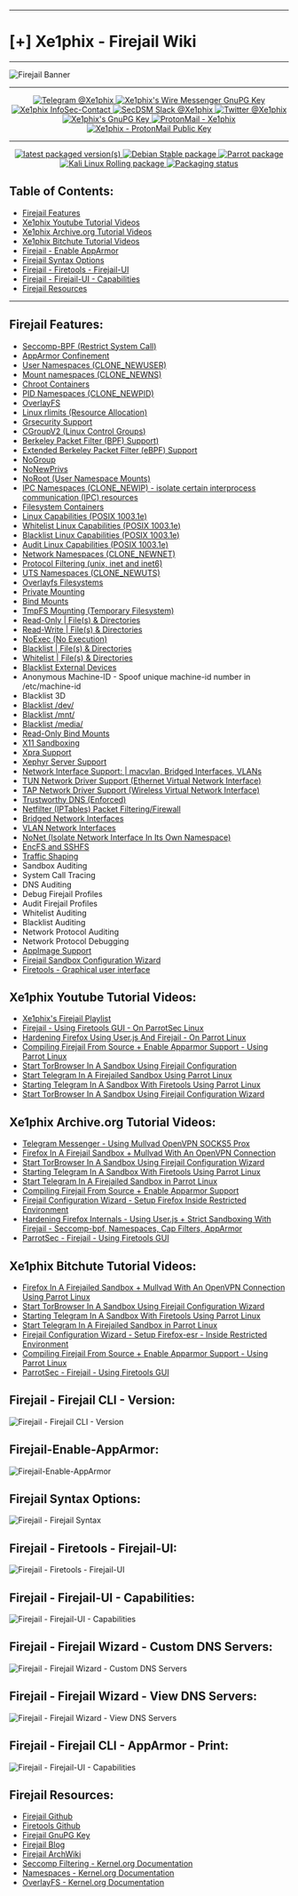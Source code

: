 ___
#  [+] Xe1phix - Firejail Wiki
___

![Firejail Banner](https://gitlab.com/xe1phix/LinuxIcons/raw/master/InfoSec/firejail-logo.png)
___

<p align="center">
  <a href="https://telegram.me/xe1phix">
    <img src="https://img.shields.io/badge/Telegram-%40Xe1phix-blue?style=flat&logo=telegram" alt="Telegram @Xe1phix">
  </a>
  <a href="https://gitlab.com/xe1phix/Gnupg/blob/master/Xe1phix-WireGnuPG.txt">
    <img src="https://img.shields.io/badge/Wire-%40Xe1phix-critical?style=flat&logo=tails" alt="Xe1phix's Wire Messenger GnuPG Key">
  </a>
  <a href="https://gitlab.com/xe1phix/Gnupg/blob/master/Xe1phix-InfoSecContact-v4.2.txt">
    <img src="https://img.shields.io/badge/%40Xe1phix-InfoSec_Contact-blue?style=flat&logo=tor" alt="Xe1phix InfoSec-Contact">
  </a>
  <a href="https://secdsm.slack.com">
    <img src="https://img.shields.io/badge/Slack-%40Xe1phix-blueviolet?style=flat&logo=slack" alt="SecDSM Slack @Xe1phix">
  </a>
  <a href="https://twitter.com/xe1phix">
    <img src="https://img.shields.io/twitter/url/https/xe1phix?label=%40Xe1phix&logo=twitter&style=flat" alt="Twitter @Xe1phix">
  </a>
  <a href="https://gitlab.com/xe1phix/Gnupg/blob/master/Xe1phix.asc">
    <img src="https://img.shields.io/badge/Xe1phix's-GnuPG%20Key-red?style=flat&logo=gnu" alt="Xe1phix's GnuPG Key">
  </a>
  <a href="mailto:xe1phix@protonmail.ch">
    <img src="https://img.shields.io/badge/Xe1phix-%40protonmail.ch-blue?style=plastic&logo=gnu" alt="ProtonMail - Xe1phix">
  </a>
  <a href="https://gitlab.com/xe1phix/Gnupg/blob/master/Xe1phix_protonmail.ch.asc">
    <img src="https://img.shields.io/badge/Xe1phix-%40protonmail.ch-blue?style=plastic&logo=gnu" alt="Xe1phix - ProtonMail Public Key">
  </a>
</p>

___

<p align="center">
  <a href="https://repology.org/project/firejail/versions">
    <img src="https://repology.org/badge/latest-versions/firejail.svg" alt="latest packaged version(s)">
  </a>
  <a href="https://repology.org/project/firejail/versions">
    <img src="https://repology.org/badge/version-for-repo/debian_stable/firejail.svg" alt="Debian Stable package">
  </a>
  <a href="https://repology.org/project/firejail/versions">
    <img src="https://repology.org/badge/version-for-repo/parrot/firejail.svg" alt="Parrot package">
  </a>
  <a href="https://repology.org/project/firejail/versions">
   <img src="https://repology.org/badge/version-for-repo/kali_rolling/firejail.svg" alt="Kali Linux Rolling package">
  </a>
  <a href="https://repology.org/project/firejail/versions">
    <img src="https://repology.org/badge/tiny-repos/firejail.svg" alt="Packaging status">
  </a>
</p>


## Table of Contents:

- [Firejail Features](https://gitlab.com/xe1phix/ParrotLinux-Public-Kiosk-Project/-/blob/master/Xe1phix-%5BFirejail%5D/README.md#firejail-features)
- [Xe1phix Youtube Tutorial Videos](https://gitlab.com/xe1phix/ParrotLinux-Public-Kiosk-Project/-/blob/master/Xe1phix-%5BFirejail%5D/README.md#xe1phix-youtube-tutorial-videos)
- [Xe1phix Archive.org Tutorial Videos](https://gitlab.com/xe1phix/ParrotLinux-Public-Kiosk-Project/-/blob/master/Xe1phix-%5BFirejail%5D/README.md#xe1phix-archiveorg-tutorial-videos)
- [Xe1phix Bitchute Tutorial Videos](https://gitlab.com/xe1phix/ParrotLinux-Public-Kiosk-Project/-/blob/master/Xe1phix-%5BFirejail%5D/README.md#xe1phix-bitchute-tutorial-videos)
- [Firejail - Enable AppArmor](https://gitlab.com/xe1phix/ParrotLinux-Public-Kiosk-Project/-/blob/master/Xe1phix-%5BFirejail%5D/README.md#Firejail-Enable-AppArmor)
- [Firejail Syntax Options](https://gitlab.com/xe1phix/ParrotLinux-Public-Kiosk-Project/-/blob/master/Xe1phix-%5BFirejail%5D/README.md#firejail-syntax-options)
- [Firejail - Firetools - Firejail-UI](https://gitlab.com/xe1phix/ParrotLinux-Public-Kiosk-Project/-/blob/master/Xe1phix-%5BFirejail%5D/README.md#firejail-firetools-firejail-ui)
- [Firejail - Firejail-UI - Capabilities](https://gitlab.com/xe1phix/ParrotLinux-Public-Kiosk-Project/-/blob/master/Xe1phix-%5BFirejail%5D/README.md#firejail-firejail-ui-capabilities)
- [Firejail Resources](https://gitlab.com/xe1phix/ParrotLinux-Public-Kiosk-Project/-/blob/master/Xe1phix-%5BFirejail%5D/README.md#firejail-resources)

___

## Firejail Features:

- [Seccomp-BPF (Restrict System Call)](https://firejail.wordpress.com/documentation-2/seccomp-guide/)
- [AppArmor Confinement](https://firejail.wordpress.com/documentation-2/basic-usage/#apparmor)
- [User Namespaces (CLONE_NEWUSER)](https://lwn.net/Articles/528078/)
- [Mount namespaces (CLONE_NEWNS)](https://www.ibm.com/developerworks/linux/library/l-mount-namespaces/index.html)
- [Chroot Containers](https://firejail.wordpress.com/documentation-2/basic-usage/#chroot)
- [PID Namespaces (CLONE_NEWPID)](https://lwn.net/Articles/259217/)
- [OverlayFS](https://firejail.wordpress.com/documentation-2/basic-usage/#overlayfs)
- [Linux rlimits (Resource Allocation)](https://firejail.wordpress.com/features-3/#resurces)
- [Grsecurity Support](https://firejail.wordpress.com/documentation-2/grsecurity-notes/)
- [CGroupV2 (Linux Control Groups)](https://www.kernel.org/doc/Documentation/admin-guide/cgroup-v2.rst)
- [Berkeley Packet Filter (BPF) Support)](https://www.kernel.org/doc/Documentation/bpf/btf.rst)
- [Extended Berkeley Packet Filter (eBPF) Support]()
- [NoGroup](https://lwn.net/Articles/532593/)
- [NoNewPrivs](https://www.kernel.org/doc/Documentation/filesystems/proc.txt)
- [NoRoot (User Namespace Mounts)](https://lwn.net/Articles/532593/)
- [IPC Namespaces (CLONE_NEWIP) - isolate certain interprocess communication (IPC) resources](https://lwn.net/Articles/187274/)
- [Filesystem Containers](https://lwn.net/Articles/690679/)
- [Linux Capabilities (POSIX 1003.1e)](https://firejail.wordpress.com/documentation-2/linux-capabilities-guide/)
- [Whitelist Linux Capabilities (POSIX 1003.1e)](https://firejail.wordpress.com/documentation-2/building-whitelisted-profiles/)
- [Blacklist Linux Capabilities (POSIX 1003.1e)](https://firejail.wordpress.com/documentation-2/linux-capabilities-guide/)
- [Audit Linux Capabilities (POSIX 1003.1e)](https://firejail.wordpress.com/documentation-2/linux-capabilities-guide/)
- [Network Namespaces (CLONE_NEWNET)](https://lwn.net/Articles/219794/)
- [Protocol Filtering (unix, inet and inet6)](https://firejail.wordpress.com/features-3/#security)
- [UTS Namespaces (CLONE_NEWUTS)](https://lwn.net/Articles/179345/)
- [Overlayfs Filesystems](https://wiki.archlinux.org/index.php/Overlay_filesystem)
- [Private Mounting](https://firejail.wordpress.com/documentation-2/basic-usage/#private)
- [Bind Mounts](https://www.kernel.org/doc/Documentation/filesystems/sharedsubtree.txt)
- [TmpFS Mounting (Temporary Filesystem)](https://wiki.archlinux.org/index.php/Tmpfs)
- [Read-Only | File(s) & Directories](https://firejail.wordpress.com/features-3/#filesystem)
- [Read-Write | File(s) & Directories](https://firejail.wordpress.com/features-3/#filesystem)
- [NoExec (No Execution)](https://firejail.wordpress.com/features-3/#filesystem)
- [Blacklist | File(s) & Directories](https://firejail.wordpress.com/features-3/#filesystem)
- [Whitelist | File(s) & Directories](https://firejail.wordpress.com/features-3/#filesystem)
- [Blacklist External Devices](https://firejail.wordpress.com/features-3/#filesystem)
- Anonymous Machine-ID - Spoof unique machine-id number in /etc/machine-id
- Blacklist 3D
- [Blacklist /dev/](https://lwn.net/Articles/531114/)
- [Blacklist /mnt/](https://lwn.net/Articles/531114/)
- [Blacklist /media/](https://lwn.net/Articles/531114/)
- [Read-Only Bind Mounts](https://lwn.net/Articles/281157/)
- [X11 Sandboxing](https://firejail.wordpress.com/documentation-2/x11-guide/)
- [Xpra Support](https://firejail.wordpress.com/documentation-2/x11-guide/)
- [Xephyr Server Support](https://firejail.wordpress.com/documentation-2/x11-guide/)
- [Network Interface Support: | macvlan, Bridged Interfaces, VLANs](https://firejail.wordpress.com/documentation-2/basic-usage/#networking)
- [TUN Network Driver Support (Ethernet Virtual Network Interface)](https://firejail.wordpress.com/documentation-2/basic-usage/#networking)
- [TAP Network Driver Support (Wireless Virtual Network Interface)](https://firejail.wordpress.com/documentation-2/basic-usage/#networking)
- [Trustworthy DNS (Enforced)](https://firejail.wordpress.com/documentation-2/basic-usage/#networking)
- [Netfilter (IPTables) Packet Filtering/Firewall](https://firejail.wordpress.com/documentation-2/basic-usage/#routed)
- [Bridged Network Interfaces](https://firejail.wordpress.com/documentation-2/basic-usage/#routed)
- [VLAN Network Interfaces]() 
- [NoNet (Isolate Network Interface In Its Own Namespace)](https://firejail.wordpress.com/documentation-2/basic-usage/#networking)
- [EncFS and SSHFS](https://firejail.wordpress.com/documentation-2/basic-usage/#encfs)
- [Traffic Shaping](https://firejail.wordpress.com/documentation-2/basic-usage/#bandwidth)
- Sandbox Auditing
- System Call Tracing
- DNS Auditing
- Debug Firejail Profiles
- Audit Firejail Profiles
- Whitelist Auditing
- Blacklist Auditing
- Network Protocol Auditing
- Network Protocol Debugging
- [AppImage Support](https://firejail.wordpress.com/documentation-2/appimage-support/)
- [Firejail Sandbox Configuration Wizard](https://firejail.wordpress.com/features-3/man-firejail-ui/)
- [Firetools - Graphical user interface](https://firejail.wordpress.com/features-3/man-firetools/)





## Xe1phix Youtube Tutorial Videos:
- [Xe1phix's Firejail Playlist](https://www.youtube.com/playlist?list=PLsvJPgaCwszZv3b2XBe-NekHQH0gFZp46)
- [Firejail - Using Firetools GUI - On ParrotSec Linux](https://www.youtube.com/watch?v=6oMoAftZtZY)
- [Hardening Firefox Using User.js And Firejail - On Parrot Linux](https://www.youtube.com/watch?v=RKBQeMVF3GU)
- [Compiling Firejail From Source + Enable Apparmor Support - Using Parrot Linux](https://www.youtube.com/watch?v=v0rQUUjQJNQ)
- [Start TorBrowser In A Sandbox Using Firejail Configuration](https://www.youtube.com/watch?v=293D-Cu3KuM)
- [Start Telegram In A Firejailed Sandbox Using Parrot Linux](https://www.youtube.com/watch?v=5f3nYoXr6Qc&t=81s)
- [Starting Telegram In A Sandbox With Firetools Using Parrot Linux](https://www.youtube.com/watch?v=v0rQUUjQJNQ)
- [Start TorBrowser In A Sandbox Using Firejail Configuration Wizard](https://www.youtube.com/watch?v=293D-Cu3KuM)



## Xe1phix Archive.org Tutorial Videos:
- [Telegram Messenger - Using Mullvad OpenVPN SOCKS5 Prox](https://archive.org/details/UsingMullvadOpenVPNSOCKS5ProxyWithTelegram)
- [Firefox In A Firejail Sandbox + Mullvad With An OpenVPN Connection](https://archive.org/details/Firefox-With-FirejailMullvad-OpenVPN-Connection)
- [Start TorBrowser In A Sandbox Using Firejail Configuration Wizard](https://archive.org/details/StartTorBrowserInASandboxUsingFirejailConfigurationWizard)
- [Starting Telegram In A Sandbox With Firetools Using Parrot Linux](https://archive.org/details/StartingTelegramInASandboxWithFiretools)
- [Start Telegram In A Firejailed Sandbox in Parrot Linux](https://archive.org/details/StartTelegramInAFirejailedSandbox)
- [Compiling Firejail From Source + Enable Apparmor Support](https://archive.org/details/CompileFirejailFromSourceApparmor)
- [Firejail Configuration Wizard - Setup Firefox Inside Restricted Environment](https://archive.org/details/FirejailConfigurationWizardSetupFirefoxEsrInsideRestrictedEnvironment)
- [Hardening Firefox Internals - Using User.js + Strict Sandboxing With Firejail - Seccomp-bpf, Namespaces, Cap Filters, AppArmor](https://archive.org/details/ParrotSecHardenedFirefoxEsruser.jsAdvancedProcessRestrictionIsolationFirejail)
- [ParrotSec - Firejail - Using Firetools GUI](https://archive.org/details/Xe1phixFirejailUsingFiretoolsGUI)



## Xe1phix Bitchute Tutorial Videos:
- [Firefox In A Firejailed Sandbox + Mullvad With An OpenVPN Connection Using Parrot Linux](https://www.bitchute.com/video/NR7RWcjq2HE9/)
- [Start TorBrowser In A Sandbox Using Firejail Configuration Wizard](https://www.bitchute.com/video/293D-Cu3KuM/)
- [Starting Telegram In A Sandbox With Firetools Using Parrot Linux](https://www.bitchute.com/video/DFnHcUqIaP0M/)
- [Start Telegram In A Firejailed Sandbox in Parrot Linux](https://www.bitchute.com/video/weO7s31UtjwP/)
- [Firejail Configuration Wizard - Setup Firefox-esr - Inside Restricted Environment](https://www.bitchute.com/video/OHOnTovUDz3U/)
- [Compiling Firejail From Source + Enable Apparmor Support - Using Parrot Linux](https://www.bitchute.com/video/YobUm2sWEyYD/)
- [ParrotSec - Firejail - Using Firetools GUI](https://www.bitchute.com/video/6HlMyx3Rzbqc/)



## Firejail - Firejail CLI - Version:
![Firejail - Firejail CLI - Version](https://gitlab.com/xe1phix/ParrotSecWiki/-/raw/InfoSecTalk/Xe1phix-InfoSec-Talk-Materials/Secure-Linux-Networking-v2-%5BCornCon-2021%5D/Secure-Linux-Networking-v2-%5BScreenshots%5D/%5BFirejail%5D-Screenshots/%5BFirejail-Compilation%5D-Screenshots/Firejail-Version-0.9.67.png?inline=false)


## Firejail-Enable-AppArmor:
![Firejail-Enable-AppArmor](https://gitlab.com/xe1phix/ParrotSecWiki/-/raw/InfoSecTalk/Xe1phix-InfoSec-Talk-Materials/Secure-Linux-Networking-v2-%5BCornCon-2021%5D/Secure-Linux-Networking-v2-%5BScreenshots%5D/%5BFirejail%5D-Screenshots/%5BFirejail-Compilation%5D-Screenshots/Firejail-Enable-AppArmor.png?inline=false)


## Firejail Syntax Options:
![Firejail - Firejail Syntax](https://gitlab.com/xe1phix/xe1phix-linuxwiki/raw/master/Firejail/Firejail-Wiki-Screenshots/Firejail-Syntax/Firejail-Syntax.png)


## Firejail - Firetools - Firejail-UI:
![Firejail - Firetools - Firejail-UI](https://gitlab.com/xe1phix/xe1phix-linuxwiki/raw/master/Firejail/Firejail-Wiki-Screenshots/Firejail-Firetools-Firejail-UI/Firejail-Firemgr-Firefox.png)


## Firejail - Firejail-UI - Capabilities:
![Firejail - Firejail-UI - Capabilities](https://gitlab.com/xe1phix/xe1phix-linuxwiki/raw/master/Firejail/Firejail-Wiki-Screenshots/Firejail-Firetools-Firejail-UI/Firejail-Firemgr-Capabilities.png)


## Firejail - Firejail Wizard - Custom DNS Servers: 
![Firejail - Firejail Wizard - Custom DNS Servers](https://gitlab.com/xe1phix/xe1phix-linuxwiki/-/raw/master/Firejail/Firejail-Wiki-Screenshots/Firejail-Configuration-Wizard/Firejail-Wizard-Step-1.png)


## Firejail - Firejail Wizard - View DNS Servers:
![Firejail - Firejail Wizard - View DNS Servers](https://gitlab.com/xe1phix/ParrotSecWiki/-/raw/InfoSecTalk/Xe1phix-InfoSec-Talk-Materials/Secure-Linux-Networking-v2-%5BCornCon-2021%5D/Secure-Linux-Networking-v2-%5BScreenshots%5D/%5BFirejail%5D-Screenshots/firemon-DNS.png?inline=false)

## Firejail - Firejail CLI - AppArmor - Print:
![Firejail - Firejail-UI - Capabilities](https://gitlab.com/xe1phix/ParrotSecWiki/-/raw/InfoSecTalk/Xe1phix-InfoSec-Talk-Materials/Secure-Linux-Networking-v2-%5BCornCon-2021%5D/Secure-Linux-Networking-v2-%5BScreenshots%5D/%5BFirejail%5D-Screenshots/%5BFirejail-AppArmor%5D-Screenshots/firejail-print-apparmor.png?inline=false)



## Firejail Resources:
- [Firejail Github](https://github.com/netblue30/firejail)
- [Firetools Github](https://github.com/netblue30/firetools)
- [Firejail GnuPG Key](https://firejail.wordpress.com/download-2/#Checksums)
- [Firejail Blog](https://firejail.wordpress.com)
- [Firejail ArchWiki](https://wiki.archlinux.org/index.php/Firejail)
- [Seccomp Filtering - Kernel.org Documentation](https://www.kernel.org/doc/Documentation/prctl/seccomp_filter.txt)
- [Namespaces - Kernel.org Documentation](https://www.kernel.org/doc/Documentation/admin-guide/namespaces/compatibility-list.rst)
- [OverlayFS - Kernel.org Documentation](https://www.kernel.org/doc/Documentation/filesystems/overlayfs.txt)
